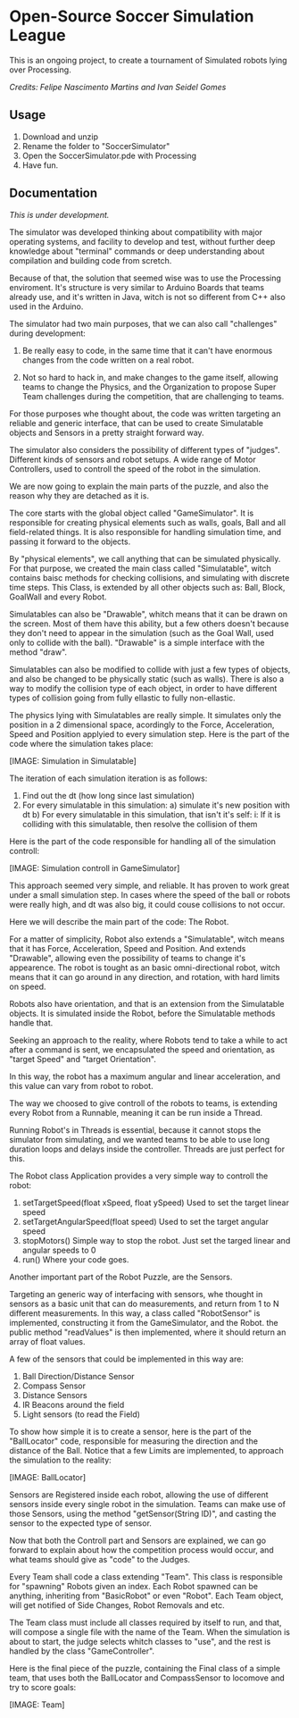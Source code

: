 # Open-Source Soccer Simulation League
This is an ongoing project, to create a tournament of Simulated robots lying over Processing.

*Credits: Felipe Nascimento Martins and Ivan Seidel Gomes*

## Usage
1. Download and unzip
2. Rename the folder to "SoccerSimulator"
3. Open the SoccerSimulator.pde with Processing
4. Have fun.

## Documentation
*This is under development.*

The simulator was developed thinking about compatibility with major operating systems, and facility to develop and test, without further deep knowledge about "terminal" commands or deep understanding about compilation and building code from scretch.

Because of that, the solution that seemed wise was to use the Processing enviroment. It's structure is very similar to Arduino Boards that teams already use, and it's written in Java, witch is not so different from C++ also used in the Arduino.

The simulator had two main purposes, that we can also call "challenges" during development:

1) Be really easy to code, in the same time that it can't have enormous changes from the code written on a real robot.

2) Not so hard to hack in, and make changes to the game itself, allowing teams to change the Physics, and the Organization to propose Super Team challenges during the competition, that are challenging to teams.



For those purposes whe thought about, the code was written targeting an reliable and generic interface, that can be used to create Simulatable objects and Sensors in a pretty straight forward way.

The simulator also considers the possibility of different types of "judges". Different kinds of sensors and robot setups. A wide range of Motor Controllers, used to controll the speed of the robot in the simulation.



We are now going to explain the main parts of the puzzle, and also the reason why they are detached as it is.

The core starts with the global object called "GameSimulator". It is responsible for creating physical elements such as walls, goals, Ball and all field-related things. It is also responsible for handling simulation time, and passing it forward to the objects.

By "physical elements", we call anything that can be simulated physically. For that purpose, we created the main class called "Simulatable", witch contains baisc methods for checking collisions, and simulating with discrete time steps. This Class, is extended by all other objects such as: Ball, Block, GoalWall and every Robot.

Simulatables can also be "Drawable", whitch means that it can be drawn on the screen. Most of them have this ability, but a few others doesn't because they don't need to appear in the simulation (such as the Goal Wall, used only to collide with the ball). "Drawable" is a simple interface with the method "draw".

Simulatables can also be modified to collide with just a few types of objects, and also be changed to be physically static (such as walls). There is also a way to modify the collision type of each object, in order to have different types of collision going from fully ellastic to fully non-ellastic.

The physics lying with Simulatables are really simple. It simulates only the position in a 2 dimensional space, acordingly to the Force, Acceleration, Speed and Position applyied to every simulation step. Here is the part of the code where the simulation takes place: 

[IMAGE: Simulation in Simulatable]

The iteration of each simulation iteration is as follows:

1. Find out the dt (how long since last simulation)
2. For every simulatable in this simulation:
  a) simulate it's new position with dt
  b) For every simulatable in this simulation, that isn't it's self:
    i: If it is colliding with this simulatable, then resolve the collision of them

Here is the part of the code responsible for handling all of the simulation controll:

[IMAGE: Simulation controll in GameSimulator]

This approach seemed very simple, and reliable. It has proven to work great under a small simulation step. In cases where the speed of the ball or robots were really high, and dt was also big, it could couse collisions to not occur.



Here we will describe the main part of the code: The Robot.

For a matter of simplicity, Robot also extends a "Simulatable", witch means that it has Force, Acceleration, Speed and Position. And extends "Drawable", allowing even the possibility of teams to change it's appearence. The robot is tought as an basic omni-directional robot, witch means that it can go around in any direction, and rotation, with hard limits on speed.

Robots also have orientation, and that is an extension from the Simulatable objects. It is simulated inside the Robot, before the Simulatable methods handle that. 

Seeking an approach to the reality, where Robots tend to take a while to act after a command is sent, we encapsulated the speed and orientation, as "target Speed" and "target Orientation".

In this way, the robot has a maximum angular and linear acceleration, and this value can vary from robot to robot. 

The way we choosed to give controll of the robots to teams, is extending every Robot from a Runnable, meaning it can be run inside a Thread.

Running Robot's in Threads is essential, because it cannot stops the simulator from simulating, and we wanted teams to be able to use long duration loops and delays inside the controller. Threads are just perfect for this.

The Robot class Application provides a very simple way to controll the robot:
1) setTargetSpeed(float xSpeed, float ySpeed)
	Used to set the target linear speed
2) setTargetAngularSpeed(float speed)
	Used to set the target angular speed
3) stopMotors()
	Simple way to stop the robot. Just set the targed linear and angular speeds to 0
4) run()
	Where your code goes.

Another important part of the Robot Puzzle, are the Sensors.

Targeting an generic way of interfacing with sensors, whe thought in sensors as a basic unit that can do measurements, and return from 1 to N different measurements. In this way, a class called "RobotSensor" is implemented, constructing it from the GameSimulator, and the Robot. the public method "readValues" is then implemented, where it should return an array of float values.

A few of the sensors that could be implemented in this way are:

1) Ball Direction/Distance Sensor
2) Compass Sensor
3) Distance Sensors
4) IR Beacons around the field
5) Light sensors (to read the Field)

To show how simple it is to create a sensor, here is the part of the "BallLocator" code, responsible for measuring the direction and the distance of the Ball. Notice that a few Limits are implemented, to approach the simulation to the reality:

[IMAGE: BallLocator]

Sensors are Registered inside each robot, allowing the use of different sensors inside every single robot in the simulation. Teams can make use of those Sensors, using the method "getSensor(String ID)", and casting the sensor to the expected type of sensor.

Now that both the Controll part and Sensors are explained, we can go forward to explain about how the competition process would occur, and what teams should give as "code" to the Judges.

Every Team shall code a class extending "Team". This class is responsible for "spawning" Robots given an index. Each Robot spawned can be anything, inheriting from "BasicRobot" or even "Robot". Each Team object, will get notified of Side Changes, Robot Removals and etc.

The Team class must include all classes required by itself to run, and that, will compose a single file with the name of the Team. When the simulation is about to start, the judge selects whitch classes to "use", and the rest is handled by the class "GameController".

Here is the final piece of the puzzle, containing the Final class of a simple team, that uses both the BallLocator and CompassSensor to locomove and try to score goals:

[IMAGE: Team]